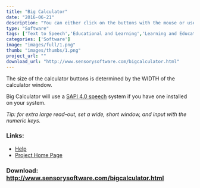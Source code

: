 ```yaml
---
title: "Big Calculator"
date: "2016-06-21"
description: "You can either click on the buttons with the mouse or use the numeric keypad to perform calculations."
type: "Software"
tags: ['Text to Speech','Educational and Learning','Learning and Education','General Tools' ]
categories: ['Software']
image: "images/full/1.png"
thumb: "images/thumbs/1.png"
project_url: ""
download_url: "http://www.sensorysoftware.com/bigcalculator.html"
---
```

The size of the calculator buttons is determined by the WIDTH of the calculator window.  
  
 Big Calculator will use a <a href="">SAPI 4.0 speech</a> system if you have one installed on your system.

_Tip: for extra large read-out, set a wide, short window, and input with the numeric keys._

### Links:
- <a href="http://www.oatsoft.org/Software/big-calculator/help">Help</a>
- <a href="http://www.sensorysoftware.com/bigcalculator.html">Project Home Page</a>

### Download: http://www.sensorysoftware.com/bigcalculator.html 